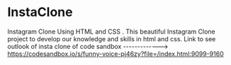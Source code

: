 # InstaClone
Instagram Clone Using HTML and CSS .
This beautiful Instagram Clone project to develop our knowledge and skills in html and css.
Link to see outlook of insta clone of code sandbox ------------->  https://codesandbox.io/s/funny-voice-pj46zy?file=/index.html:9099-9160
